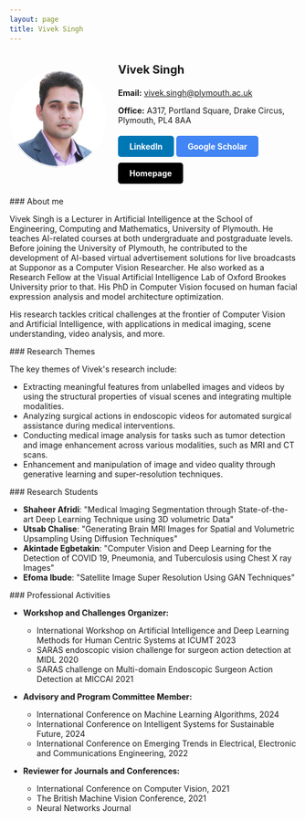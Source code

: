 ```yaml
---
layout: page
title: Vivek Singh
---
```


<div style="display: flex; align-items: center; justify-content: space-between;">
    <img src="/assets/img/viveksingh.png" alt="Vivek Singh" style="width: 170px; border-radius: 70%; margin-right: 20px;">
    <div>
        <p style="font-size: 20px; font-weight: bold;">Vivek Singh</p>
        <p><strong>Email:</strong> <a href="mailto: vivek.singh@plymouth.ac.uk">vivek.singh@plymouth.ac.uk</a></p>
        <p><strong>Office:</strong> A317, Portland Square, Drake Circus, Plymouth, PL4 8AA</p>
        <a href="https://www.linkedin.com/in/vivekbawa/" style="display: inline-block; padding: 10px 20px; margin: 5px 0; background-color: #0077b5; color: white; text-decoration: none; border-radius: 5px;"><strong>LinkedIn</strong></a>
        <a href="https://scholar.google.com/citations?user=-OcjbfYAAAAJ&hl=en" style="display: inline-block; padding: 10px 20px; margin: 5px 0; background-color: #4285f4; color: white; text-decoration: none; border-radius: 5px;"><strong>Google Scholar</strong></a>
        <a href="https://www.plymouth.ac.uk/staff/vivek-singh" style="display: inline-block; padding: 10px 20px; margin: 5px 0; background-color: #000000; color: white; text-decoration: none; border-radius: 5px;"><strong>Homepage</strong></a>
    </div>
</div>

<br clear="left">

<div class="block">
### About me

Vivek Singh is a Lecturer in Artificial Intelligence at the School of Engineering, Computing and Mathematics, University of Plymouth. He teaches AI-related courses at both undergraduate and postgraduate levels. Before joining the University of Plymouth, he contributed to the development of AI-based virtual advertisement solutions for live broadcasts at Supponor as a Computer Vision Researcher. He also worked as a Research Fellow at the Visual Artificial Intelligence Lab of Oxford Brookes University prior to that. His PhD in Computer Vision focused on human facial expression analysis and model architecture optimization.

His research tackles critical challenges at the frontier of Computer Vision and Artificial Intelligence, with applications in medical imaging, scene understanding, video analysis, and more.
</div>

<div class="block">
### Research Themes

The key themes of Vivek's research include:
- Extracting meaningful features from unlabelled images and videos by using the structural properties of visual scenes and integrating multiple modalities.
- Analyzing surgical actions in endoscopic videos for automated surgical assistance during medical interventions.
- Conducting medical image analysis for tasks such as tumor detection and image enhancement across various modalities, such as MRI and CT scans.
- Enhancement and manipulation of image and video quality through generative learning and super-resolution techniques.
</div>

<div class="block">
### Research Students

- **Shaheer Afridi**: "Medical Imaging Segmentation through State-of-the-art Deep Learning Technique using 3D volumetric Data"
- **Utsab Chalise**: "Generating Brain MRI Images for Spatial and Volumetric Upsampling Using Diffusion Techniques"
- **Akintade Egbetakin**: "Computer Vision and Deep Learning for the Detection of COVID 19, Pneumonia, and Tuberculosis using Chest X ray Images"
- **Efoma Ibude**: "Satellite Image Super Resolution Using GAN Techniques"
</div>

<div class="block">
### Professional Activities

- **Workshop and Challenges Organizer:** 
   - International Workshop on Artificial Intelligence and Deep Learning Methods for Human Centric Systems at ICUMT 2023
   - SARAS endoscopic vision challenge for surgeon action detection at MIDL 2020
   - SARAS challenge on Multi-domain Endoscopic Surgeon Action Detection at MICCAI 2021

- **Advisory and Program Committee Member:** 
    - International Conference on Machine Learning Algorithms, 2024
    - International Conference on Intelligent Systems for Sustainable Future, 2024
    - International Conference on Emerging Trends in Electrical, Electronic and Communications Engineering, 2022

- **Reviewer for Journals and Conferences:** 
   - International Conference on Computer Vision, 2021
   - The British Machine Vision Conference, 2021
   - Neural Networks Journal
</div>
